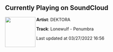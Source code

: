 ## Currently Playing on SoundCloud

[<img align="left" width="100" src="https://i1.sndcdn.com/artworks-3J9O6KXug5Bl5INR-Zm4Sfw-t500x500.jpg">](https://soundcloud.com/dektora/lonewulf-penumbra)

**Artist**: DEKTORA 

**Track**: Lonewulf - Penumbra

Last updated at 03/27/2022 16:56
